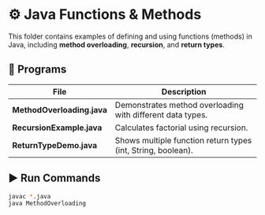 # ⚙️ Java Functions & Methods

This folder contains examples of defining and using functions (methods) in Java, including **method overloading**, **recursion**, and **return types**.

## 📂 Programs
| File | Description |
|------|--------------|
| **MethodOverloading.java** | Demonstrates method overloading with different data types. |
| **RecursionExample.java** | Calculates factorial using recursion. |
| **ReturnTypeDemo.java** | Shows multiple function return types (int, String, boolean). |

## ▶️ Run Commands
```bash
javac *.java
java MethodOverloading
